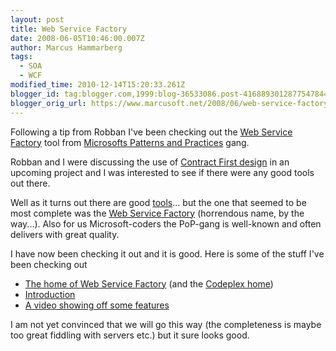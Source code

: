 ```yaml
---
layout: post
title: Web Service Factory
date: 2008-06-05T10:46:00.007Z
author: Marcus Hammarberg
tags:
  - SOA
  - WCF
modified_time: 2010-12-14T15:20:33.261Z
blogger_id: tag:blogger.com,1999:blog-36533086.post-4168893012877547844
blogger_orig_url: https://www.marcusoft.net/2008/06/web-service-factory.html
---
```


Following
a tip from Robban I've been checking out the [Web Service
Factory](http://www.codeplex.com/servicefactory) tool from [Microsofts
Patterns and
Practices](http://msdn.microsoft.com/en-us/practices/default.aspx)
gang.

Robban and I were discussing the use of [Contract First
design](http://static.springframework.org/spring-ws/site/reference/html/why-contract-first.html)
in an upcoming project and I was interested to see if there were any
good tools out there.

Well as it turns out there are good
[tools](http://www.thinktecture.com/Resources/Software/WSContractFirst/default.html)...
but the one that seemed to be most complete was the [Web Service
Factory](http://www.codeplex.com/servicefactory) (horrendous name, by
the way...). Also for us Microsoft-coders the PoP-gang is well-known and
often delivers with great quality.

I have now been checking it out and it is good. Here is some of the
stuff I've been checking out

- [The home of Web Service
    Factory](http://msdn2.microsoft.com/en-us/library/bb931187.aspx)
    (and the [Codeplex home](http://www.codeplex.com/servicefactory))
- [Introduction](http://www.codeplex.com/Release/ProjectReleases.aspx?ProjectName=servicefactory&ReleaseId=7845)
- [A video showing off some
    features](http://www.microsoft.com/belux/msdn/nl/chopsticks/default.aspx?id=307)

I am not yet convinced that we will go this way (the completeness is
maybe too great fiddling with servers etc.) but it sure looks good.
